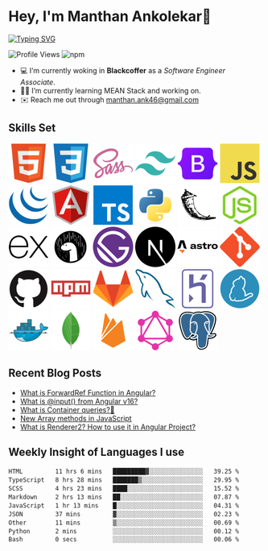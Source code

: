 # Hey, I'm Manthan Ankolekar👋

[![Typing SVG](https://readme-typing-svg.demolab.com?font=Fira+Code&pause=1000&width=435&lines=Front+End+Developer;Learn%2C+Build%2C+Repeat)](https://git.io/typing-svg)

![Profile Views](https://komarev.com/ghpvc/?username=manthanank&color=brightgreen)
![npm](https://img.shields.io/npm/dt/manthanank)
<!-- ![npm](https://img.shields.io/npm/dw/manthanank)
![npm](https://img.shields.io/npm/dm/manthanank)
![npm](https://img.shields.io/npm/dy/manthanank) -->

- 💻 I’m currently woking in **Blackcoffer** as a *Software Engineer Associate*.
- 🧑‍💻 I’m currently learning MEAN Stack and working on.
- ✉️ Reach me out through [manthan.ank46@gmail.com](mailto:manthan.ank46@gmail.com)

## Skills Set

![HTML5](/assets/svg/html.svg)
![CSS3](/assets/svg/css.svg)
![SASS](/assets/svg/sass.svg)
![TailwindCSS](/assets/svg/tailwindcss.svg)
![Bootstrap](/assets/svg/bootstrap.svg)
![JavaScript](/assets/svg/javascript.svg)
![jQuery](/assets/svg/jquery.svg)
![Angular](/assets/svg/angular.svg)
![Typescript](/assets/svg/typescript.svg)
![Python](/assets/svg/python.svg)
![Flask](/assets/svg/flask.svg)
![Node.js](/assets/svg/nodejs.svg)
![Express](/assets/svg/express.svg)
![Deno](/assets/svg/deno.svg)
![Gatsby](/assets/svg/gatsby.svg)
![NextJs](/assets/svg/nextjs.svg)
![Astro](/assets/svg/astro.svg)
![Git](/assets/svg/git.svg)
![GitHub](/assets/svg/github.svg)
![Npm](/assets/svg/npm.svg)
![GitLab](/assets/svg/gitlab.svg)
![MySQL](/assets/svg/mysql.svg)
![Heroku](/assets/svg/heroku.svg)
![Yarn](/assets/svg/yarn.svg)
![Docker](/assets/svg/docker.svg)
![MongoDB](/assets/svg//mongodb.svg)
![Firebase](/assets/svg/firebase.svg)
![GraphQL](/assets/svg/graphql.svg)
![Postgresql](/assets/svg/postgresql.svg)

## Recent Blog Posts

<!-- BLOG-POST-LIST:START -->
- [What is ForwardRef Function in Angular?](https://dev.to/manthanank/what-is-forwardref-function-in-angular-95f)
- [What is @input&lpar;&rpar; from Angular v16?](https://dev.to/manthanank/what-is-input-from-angular-v16-3kh)
- [What is Container queries?🤔](https://dev.to/manthanank/what-is-container-queries-ajl)
- [New Array methods in JavaScript](https://dev.to/manthanank/new-array-methods-in-javascript-4m30)
- [What is Renderer2? How to use it in Angular Project?](https://dev.to/manthanank/what-is-renderer2-how-to-use-it-in-angular-project-5l1)
<!-- BLOG-POST-LIST:END -->

## Weekly Insight of Languages I use

<!--START_SECTION:waka-->

```txt
HTML         11 hrs 6 mins   █████████▓░░░░░░░░░░░░░░░   39.25 %
TypeScript   8 hrs 28 mins   ███████▒░░░░░░░░░░░░░░░░░   29.95 %
SCSS         4 hrs 23 mins   ████░░░░░░░░░░░░░░░░░░░░░   15.52 %
Markdown     2 hrs 13 mins   ██░░░░░░░░░░░░░░░░░░░░░░░   07.87 %
JavaScript   1 hr 13 mins    █░░░░░░░░░░░░░░░░░░░░░░░░   04.31 %
JSON         37 mins         ▓░░░░░░░░░░░░░░░░░░░░░░░░   02.23 %
Other        11 mins         ▒░░░░░░░░░░░░░░░░░░░░░░░░   00.69 %
Python       2 mins          ░░░░░░░░░░░░░░░░░░░░░░░░░   00.12 %
Bash         0 secs          ░░░░░░░░░░░░░░░░░░░░░░░░░   00.06 %
```

<!--END_SECTION:waka-->
